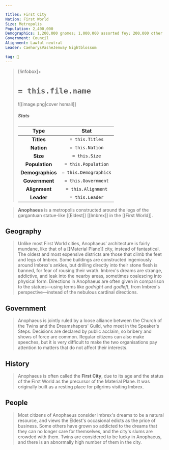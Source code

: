```yaml
---

Titles: First City
Nation: First World
Size: Metropolis
Population: 2,400,000
Demographics: 1,200,000 gnomes; 1,000,000 assorted fey; 200,000 other
Government: Council
Alignment: Lawful neutral
Leader: CaehorysVasheJenway Nightblossom

tag: 🌃
---
```


> [!infobox]+
> #  `= this.file.name`
> ![[image.png|cover hsmall]]
> ##### Stats
> Type | Stat |
> :---:|:---:|
> **Titles** | `= this.Titles` |
> **Nation** | `= this.Nation` |
> **Size** | `= this.Size` |
> **Population** | `= this.Population` |
> **Demographics** | `= this.Demographics` |
> **Government** | `= this.Government` |
> **Alignment** | `= this.Alignment` |
> **Leader** | `= this.Leader` |



> **Anophaeus** is a metropolis constructed around the legs of the gargantuan statue-like [[Eldest]] [[Imbrex]] in the [[First World]].



## Geography

> Unlike most First World cities, Anophaeus' architecture is fairly mundane, like that of a [[Material Plane]] city, instead of fantastical. The oldest and most expensive districts are those that climb the feet and legs of Imbrex. Some buildings are constructed ingeniously around Imbrex's ankles, but drilling directly into their stone flesh is banned, for fear of rousing their wrath. Imbrex's dreams are strange, addictive, and leak into the nearby areas, sometimes coalescing into physical form. Directions in Anophaeus are often given in comparison to the statues—using terms like *godright* and *godleft*, from Imbrex's perspective—instead of the nebulous cardinal directions.


## Government

> Anophaeus is jointly ruled by a loose alliance between the Church of the Twins and the Dreamshapers' Guild, who meet in the Speaker's Steps. Decisions are declared by public acclaim, so bribery and shows of force are common. Regular citizens can also make speeches, but it is very difficult to make the two organisations pay attention to matters that do not affect their interests.


## History

> Anophaeus is often called the **First City**, due to its age and the status of the First World as the precursor of the Material Plane. It was originally built as a resting place for pilgrims visiting Imbrex.


## People

> Most citizens of Anophaeus consider Imbrex's dreams to be a natural resource, and views the Eldest's occasional edicts as the price of business. Some others have grown so addicted to the dreams that they can no longer care for themselves, and the city's slums are crowded with them. Twins are considered to be lucky in Anophaeus, and there is an abnormally high number of them in the city.







